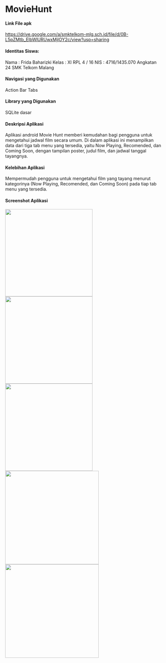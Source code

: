 # MovieHunt

#### Link File apk
https://drive.google.com/a/smktelkom-mlg.sch.id/file/d/0B-L5pZMtb_ElbWlURUwxMjlOY2c/view?usp=sharing

#### Identitas Siswa:
Nama  : Frida Baharizki
Kelas : XI RPL 4 / 16
NIS   : 4716/1435.070
Angkatan 24
SMK Telkom Malang

#### Navigasi yang Digunakan
Action Bar Tabs

#### Library yang Digunakan 
SQLite dasar

#### Deskripsi Aplikasi
Aplikasi android Movie Hunt memberi kemudahan bagi pengguna untuk mengetahui jadwal film secara umum. Di dalam aplikasi ini menampilkan data dari tiga tab menu yang tersedia, yaitu Now Playing, Recomended, dan Coming Soon, dengan tampilan poster, judul film, dan jadwal tanggal tayangnya.

#### Kelebihan Aplikasi
Mempermudah pengguna untuk mengetahui film yang tayang menurut kategorinya (Now Playing, Recomended, dan Coming Soon) pada tiap tab menu yang tersedia.

#### Screenshot Aplikasi

<img src="https://cloud.githubusercontent.com/assets/22098189/26035231/4cb8a68a-38f3-11e7-9810-fc9ad55444eb.png" width="280"> <img src="https://cloud.githubusercontent.com/assets/22098189/26035229/4caeac84-38f3-11e7-9f73-2f3050a4f83b.png" width="280"> <img src="https://cloud.githubusercontent.com/assets/22098189/26035428/03f456da-38f6-11e7-97c1-15f7530aa0bf.png" width="280">
<img src="https://cloud.githubusercontent.com/assets/22098189/26035228/4c8bc822-38f3-11e7-9a90-385e0a8cee47.png" width="300"> <img src="https://cloud.githubusercontent.com/assets/22098189/26035227/4c889e5e-38f3-11e7-9f86-b08ca8cdf905.png" width="300">


